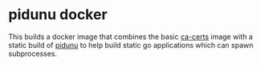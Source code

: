 pidunu docker
=============

This builds a docker image that combines the basic [ca-certs](https://hub.docker.com/r/centurylink/ca-certs/)
image with a static build of [pidunu](https://github.com/rciorba/pidunu) to help build static
go applications which can spawn subprocesses.
